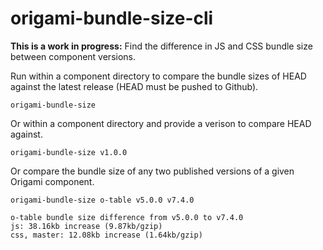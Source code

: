origami-bundle-size-cli
======================

**This is a work in progress:** Find the difference in JS and CSS bundle size between component versions.

Run within a component directory to compare the bundle sizes of HEAD against the
latest release (HEAD must be pushed to Github).

`origami-bundle-size`

Or within a component directory and provide a verison to compare HEAD against.

`origami-bundle-size v1.0.0`

Or compare the bundle size of any two published versions of a given Origami
component.

`origami-bundle-size o-table v5.0.0 v7.4.0`

```
o-table bundle size difference from v5.0.0 to v7.4.0
js: 38.16kb increase (9.87kb/gzip)
css, master: 12.08kb increase (1.64kb/gzip)
```
